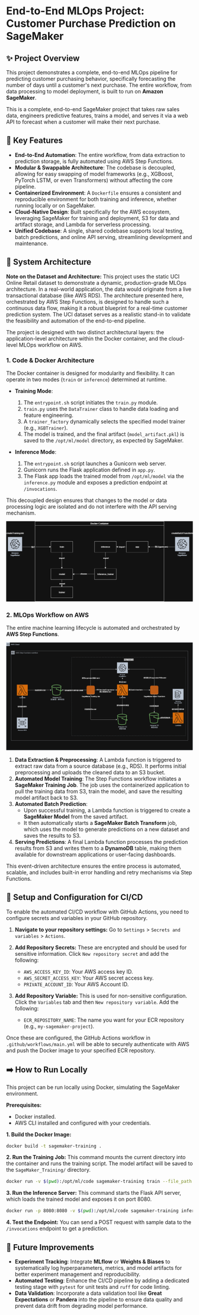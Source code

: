 # End-to-End MLOps Project: Customer Purchase Prediction on SageMaker

## ✨ Project Overview

This project demonstrates a complete, end-to-end MLOps pipeline for predicting customer purchasing behavior, specifically forecasting the number of days until a customer's next purchase. The entire workflow, from data processing to model deployment, is built to run on **Amazon SageMaker**.

This is a complete, end-to-end SageMaker project that takes raw sales data, engineers predictive features, trains a model, and serves it via a web API to forecast when a customer will make their next purchase.

## 🚀 Key Features

*   **End-to-End Automation**: The entire workflow, from data extraction to prediction storage, is fully automated using AWS Step Functions.
*   **Modular & Swappable Architecture**: The codebase is decoupled, allowing for easy swapping of model frameworks (e.g., XGBoost, PyTorch LSTM, or even Transformers) without affecting the core pipeline.
*   **Containerized Environment**: A `Dockerfile` ensures a consistent and reproducible environment for both training and inference, whether running locally or on SageMaker.
*   **Cloud-Native Design**: Built specifically for the AWS ecosystem, leveraging SageMaker for training and deployment, S3 for data and artifact storage, and Lambda for serverless processing.
*   **Unified Codebase**: A single, shared codebase supports local testing, batch predictions, and online API serving, streamlining development and maintenance.

## 🔨 System Architecture

**Note on the Dataset and Architecture:** This project uses the static UCI Online Retail dataset to demonstrate a dynamic, production-grade MLOps architecture. In a real-world application, the data would originate from a live transactional database (like AWS RDS). The architecture presented here, orchestrated by AWS Step Functions, is designed to handle such a continuous data flow, making it a robust blueprint for a real-time customer prediction system. The UCI dataset serves as a realistic stand-in to validate the feasibility and automation of the end-to-end pipeline.

The project is designed with two distinct architectural layers: the application-level architecture within the Docker container, and the cloud-level MLOps workflow on AWS.

### 1. Code & Docker Architecture

The Docker container is designed for modularity and flexibility. It can operate in two modes (`train` or `inference`) determined at runtime.

*   **Training Mode**:
    1.  The `entrypoint.sh` script initiates the `train.py` module.
    2.  `train.py` uses the `DataTrainer` class to handle data loading and feature engineering.
    3.  A `trainer_factory` dynamically selects the specified model trainer (e.g., `XGBTrainer`).
    4.  The model is trained, and the final artifact (`model_artifact.pkl`) is saved to the `/opt/ml/model` directory, as expected by SageMaker.

*   **Inference Mode**:
    1.  The `entrypoint.sh` script launches a Gunicorn web server.
    2.  Gunicorn runs the Flask application defined in `app.py`.
    3.  The Flask app loads the trained model from `/opt/ml/model` via the `inference.py` module and exposes a prediction endpoint at `/invocations`.

This decoupled design ensures that changes to the model or data processing logic are isolated and do not interfere with the API serving mechanism.

![Docker Architecture Diagram](images/test-1.png)


### 2. MLOps Workflow on AWS

The entire machine learning lifecycle is automated and orchestrated by **AWS Step Functions**.

![MLOps Workflow](images/test-2.png)

1.  **Data Extraction & Preprocessing**: A Lambda function is triggered to extract raw data from a source database (e.g., RDS). It performs initial preprocessing and uploads the cleaned data to an S3 bucket.
2.  **Automated Model Training**: The Step Functions workflow initiates a **SageMaker Training Job**. The job uses the containerized application to pull the training data from S3, train the model, and save the resulting model artifact back to S3.
3.  **Automated Batch Prediction**:
    *   Upon successful training, a Lambda function is triggered to create a **SageMaker Model** from the saved artifact.
    *   It then automatically starts a **SageMaker Batch Transform** job, which uses the model to generate predictions on a new dataset and saves the results to S3.
4.  **Serving Predictions**: A final Lambda function processes the prediction results from S3 and writes them to a **DynamoDB** table, making them available for downstream applications or user-facing dashboards.

This event-driven architecture ensures the entire process is automated, scalable, and includes built-in error handling and retry mechanisms via Step Functions.

## 🔧 Setup and Configuration for CI/CD

To enable the automated CI/CD workflow with GitHub Actions, you need to configure secrets and variables in your GitHub repository.

1.  **Navigate to your repository settings:** Go to `Settings` > `Secrets and variables` > `Actions`.

2.  **Add Repository Secrets:**
    These are encrypted and should be used for sensitive information. Click `New repository secret` and add the following:
    *   `AWS_ACCESS_KEY_ID`: Your AWS access key ID.
    *   `AWS_SECRET_ACCESS_KEY`: Your AWS secret access key.
    *   `PRIVATE_ACCOUNT_ID`: Your AWS Account ID.

3.  **Add Repository Variable:**
    This is used for non-sensitive configuration. Click the `Variables` tab and then `New repository variable`. Add the following:
    *   `ECR_REPOSITORY_NAME`: The name you want for your ECR repository (e.g., `my-sagemaker-project`).

Once these are configured, the GitHub Actions workflow in `.github/workflows/main.yml` will be able to securely authenticate with AWS and push the Docker image to your specified ECR repository.

## ➡️  How to Run Locally

This project can be run locally using Docker, simulating the SageMaker environment.

**Prerequisites:**
*   Docker installed.
*   AWS CLI installed and configured with your credentials.

**1. Build the Docker Image:**
```bash
docker build -t sagemaker-training .
```

**2. Run the Training Job:**
This command mounts the current directory into the container and runs the training script. The model artifact will be saved to the `SageMaker_Training/` directory.
```bash
docker run -v $(pwd):/opt/ml/code sagemaker-training train --file_path Online_Retail.csv
```

**3. Run the Inference Server:**
This command starts the Flask API server, which loads the trained model and exposes it on port 8080.
```bash
docker run -p 8080:8080 -v $(pwd):/opt/ml/code sagemaker-training inference
```

**4. Test the Endpoint:**
You can send a POST request with sample data to the `/invocations` endpoint to get a prediction.

## 📍 Future Improvements

*   **Experiment Tracking**: Integrate **MLflow** or **Weights & Biases** to systematically log hyperparameters, metrics, and model artifacts for better experiment management and reproducibility.
*   **Automated Testing**: Enhance the CI/CD pipeline by adding a dedicated testing stage with `pytest` for unit tests and `ruff` for code linting.
*   **Data Validation**: Incorporate a data validation tool like **Great Expectations** or **Pandera** into the pipeline to ensure data quality and prevent data drift from degrading model performance.